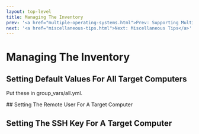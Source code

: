 ```yaml
---
layout: top-level
title: Managing The Inventory
prev: '<a href="multiple-operating-systems.html">Prev: Supporting Multiple Operating Systems</a>'
next: '<a href="miscellaneous-tips.html">Next: Miscellaneous Tips</a>'
---
```


# Managing The Inventory

## Setting Default Values For All Target Computers

Put these in group_vars/all.yml.

## Setting The Remote User For A Target Computer

## Setting The SSH Key For A Target Computer